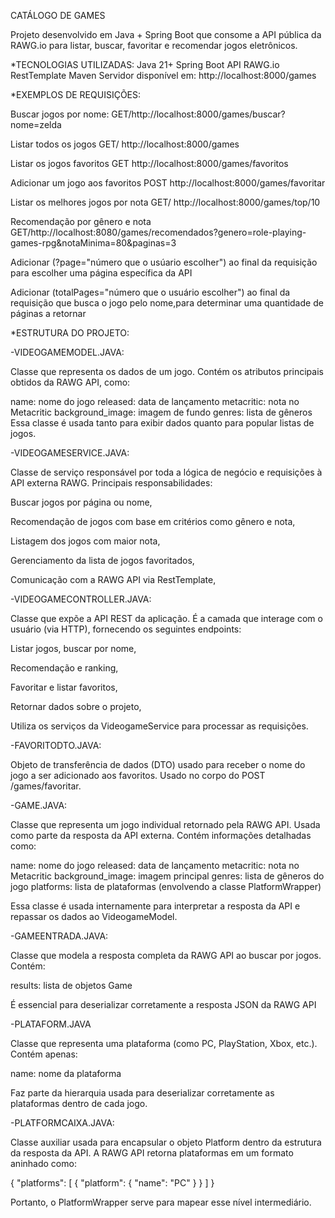 CATÁLOGO DE GAMES

Projeto desenvolvido em Java + Spring Boot que consome a API pública da RAWG.io para listar, buscar, favoritar e recomendar jogos eletrônicos.

*TECNOLOGIAS UTILIZADAS: Java 21+ Spring Boot API RAWG.io RestTemplate Maven Servidor disponível em: http://localhost:8000/games

*EXEMPLOS DE REQUISIÇÕES:

Buscar jogos por nome: GET/http://localhost:8000/games/buscar?nome=zelda

Listar todos os jogos GET/ http://localhost:8000/games

Listar os jogos favoritos GET http://localhost:8000/games/favoritos

Adicionar um jogo aos favoritos POST http://localhost:8000/games/favoritar

Listar os melhores jogos por nota GET/ http://localhost:8000/games/top/10

Recomendação por gênero e nota GET/http://localhost:8080/games/recomendados?genero=role-playing-games-rpg&notaMinima=80&paginas=3

Adicionar (?page="número que o usúario escolher") ao final da requisição para escolher uma página específica da API

Adicionar (totalPages="número que o usuário escolher") ao final da requisição que busca o jogo pelo nome,para determinar uma quantidade de páginas a retornar

*ESTRUTURA DO PROJETO:

-VIDEOGAMEMODEL.JAVA:

Classe que representa os dados de um jogo. Contém os atributos principais obtidos da RAWG API, como:

name: nome do jogo
released: data de lançamento
metacritic: nota no Metacritic
background_image: imagem de fundo genres: lista de gêneros Essa classe é usada tanto para exibir dados quanto para popular listas de jogos.

-VIDEOGAMESERVICE.JAVA:

Classe de serviço responsável por toda a lógica de negócio e requisições à API externa RAWG. Principais responsabilidades:

Buscar jogos por página ou nome,

Recomendação de jogos com base em critérios como gênero e nota,

Listagem dos jogos com maior nota,

Gerenciamento da lista de jogos favoritados,

Comunicação com a RAWG API via RestTemplate,

-VIDEOGAMECONTROLLER.JAVA:

Classe que expõe a API REST da aplicação. É a camada que interage com o usuário (via HTTP), fornecendo os seguintes endpoints:

Listar jogos, buscar por nome,

Recomendação e ranking,

Favoritar e listar favoritos,

Retornar dados sobre o projeto,

Utiliza os serviços da VideogameService para processar as requisições.

-FAVORITODTO.JAVA:

Objeto de transferência de dados (DTO) usado para receber o nome do jogo a ser adicionado aos favoritos. Usado no corpo do POST /games/favoritar.

-GAME.JAVA:

Classe que representa um jogo individual retornado pela RAWG API. Usada como parte da resposta da API externa. Contém informações detalhadas como:

name: nome do jogo released: data de lançamento metacritic: nota no Metacritic background_image: imagem principal genres: lista de gêneros do jogo platforms: lista de plataformas (envolvendo a classe PlatformWrapper)

Essa classe é usada internamente para interpretar a resposta da API e repassar os dados ao VideogameModel.

-GAMEENTRADA.JAVA:

Classe que modela a resposta completa da RAWG API ao buscar por jogos. Contém:

results: lista de objetos Game

É essencial para deserializar corretamente a resposta JSON da RAWG API

-PLATAFORM.JAVA

Classe que representa uma plataforma (como PC, PlayStation, Xbox, etc.). Contém apenas:

name: nome da plataforma

Faz parte da hierarquia usada para deserializar corretamente as plataformas dentro de cada jogo.

-PLATFORMCAIXA.JAVA:

Classe auxiliar usada para encapsular o objeto Platform dentro da estrutura da resposta da API. A RAWG API retorna plataformas em um formato aninhado como:

{ "platforms": [ { "platform": { "name": "PC" } } ] }

Portanto, o PlatformWrapper serve para mapear esse nível intermediário.
